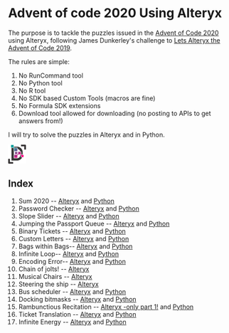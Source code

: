 # Advent of code 2020 Using Alteryx

The purpose is to tackle the puzzles issued in the [Advent of Code 2020](https://adventofcode.com/2020/) using Alteryx, following James Dunkerley's challenge to [Lets Alteryx the Advent of Code 2019](https://jdunkerley.co.uk/2019/11/29/lets-alteryx-the-advent-of-code-2019/amp/). 


The rules are simple:
1. No RunCommand tool
1. No Python tool
1. No R tool
1. No SDK based Custom Tools (macros are fine)
1. No Formula SDK extensions
1. Download tool allowed for downloading (no posting to APIs to get answers from!)

I will try to solve the puzzles in Alteryx and in Python.

![Datarsys logo](/Art/logo.png "Solutions by me") 

## Index

1. Sum 2020 -- [Alteryx](Code/Alteryx/Day_01) and [Python](Code/Python/Day_01/Day_01.ipynb)  
1. Password Checker -- [Alteryx](Code/Alteryx/Day_02) and [Python](Code/Python/Day_02/Day_02.ipynb)  
1. Slope Slider -- [Alteryx](Code/Alteryx/Day_03) and [Python](Code/Python/Day_03/Day_03.ipynb)  
1. Jumping the Passport Queue -- [Alteryx](Code/Alteryx/Day_04) and [Python](Code/Python/Day_04/Day_04.ipynb)  
1. Binary Tickets -- [Alteryx](Code/Alteryx/Day_05) and [Python](Code/Python/Day_05/Day_05.ipynb)  
1. Custom Letters -- [Alteryx](Code/Alteryx/Day_06) and [Python](Code/Python/Day_06/Day_06.ipynb)  
1. Bags within Bags-- [Alteryx](Code/Alteryx/Day_07) and [Python](Code/Python/Day_07/Day_07.ipynb)  
1. Infinite Loop-- [Alteryx](Code/Alteryx/Day_08) and [Python](Code/Python/Day_08/Day_08.ipynb)  
1. Encoding Error-- [Alteryx](Code/Alteryx/Day_09) and [Python](Code/Python/Day_09/Day_09.ipynb)  
1. Chain of jolts! -- [Alteryx](Code/Alteryx/Day_10)  
1. Musical Chairs -- [Alteryx](Code/Alteryx/Day_11)  
1. Steering the ship -- [Alteryx](Code/Alteryx/Day_12)  
1. Bus scheduler -- [Alteryx](Code/Alteryx/Day_13) and [Python](Code/Python/Day_13/Day_13.ipynb)  
1. Docking bitmasks -- [Alteryx](Code/Alteryx/Day_14) and [Python](Code/Python/Day_14/Day_14.ipynb)  
1. Rambunctious Recitation  -- [Alteryx -only part 1!](Code/Alteryx/Day_15) and [Python](Code/Python/Day_15/Day_15.ipynb)  
1. Ticket Translation -- [Alteryx](Code/Alteryx/Day_16) and [Python](Code/Python/Day_16/Day_16.ipynb)  
1. Infinite Energy -- [Alteryx](Code/Alteryx/Day_17) and [Python](Code/Python/Day_17/Day_17.ipynb)  


